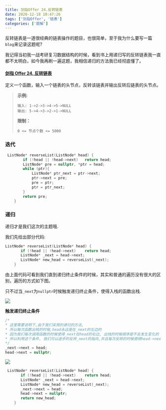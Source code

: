 ```yaml
---
title: 剑指Offer 24.反转链表
date: 2020-12-18 10:47:26
tags: ['剑指Offer', '链表']
categories: ['题解']
---
```


反转链表是一道很经典的链表操作的题目，也很简单，至于我为什么要写一篇`blog`来记录这题呢?



我记得当初我一战考研复习数据结构的时候，看到书上用递归写的反转链表我一直都不太明白，如今我再刷一遍这题，我相信递归的方法我已经彻底懂了。

<!--more-->

#### [剑指 Offer 24. 反转链表](https://leetcode-cn.com/problems/fan-zhuan-lian-biao-lcof/)

定义一个函数，输入一个链表的头节点，反转该链表并输出反转后链表的头节点。

> **示例:**
>
> ```
> 输入: 1->2->3->4->5->NULL
> 输出: 5->4->3->2->1->NULL
> ```
>
> **限制：**
>
> ```
> 0 <= 节点个数 <= 5000
> ```

### 迭代

```C++
 ListNode* reverseList(ListNode* head) {
        if (!head || !head->next)   return head;
        ListNode* pre = nullptr, *ptr = head;
        while (ptr){
            ListNode* ptr_next = ptr->next;
            ptr->next = pre;
            pre = ptr;
            ptr = ptr_next;
        }
        return pre;
    }
```



### 递归

递归才是我们这次的主题哦.



我们先给出部分代码:

```C++
ListNode* reverseList(ListNode* head) {
       if (!head || !head->next)    return head;
       ListNode* _next = head->next;
       ListNode* new_head = reverseList(_next);
    }
```

由上面代码可看到我们直到递归终止条件的时候，其实和普通的遍历没有很大的区别，遍历的方式如下图。



只不过当`_next`为`nullptr`时候触发递归终止条件，使得入栈的函数出栈.



![](https://wooyooyoo-photo.oss-cn-hangzhou.aliyuncs.com/blog/2020/12/reverse_list_1.png)

**触发递归终止条件**

```C++
/*
* 这里需要说明下,由于我们采用的递归的方法,
* 所以每次函数出栈的时候,head永远是在_next的左边的
* 因为我们每次调用函数的时候使得_next在head的右边, 出栈的时候顺序是不会发生变化的
* 所以利用这个条件, 我们可以逐步的反转_next的指向,并且每次反转的时候使得head->next指向nullptr
*/
_next->next = head;
head->next = nullptr;
```



![](https://wooyooyoo-photo.oss-cn-hangzhou.aliyuncs.com/blog/2020/12/reverse_list_2.png)


```C++
 ListNode* reverseList(ListNode* head) {
       if (!head || !head->next)    return head;
       ListNode* _next = head->next;
       ListNode* new_head = reverseList(_next);
       _next->next = head;
       head->next = nullptr;
       return new_head;
    }
```


